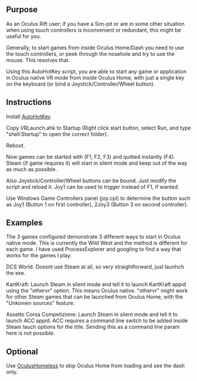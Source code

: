 Purpose
---

As an Oculus Rift user; if you have a Sim-pit or are in some other situation when using touch controllers is inconvenient or redundant, this might be useful for you.

Generally, to start games from inside Oculus Home/Dash you need to use the touch controllers, or peek through the nosehole and try to use the mouse. This resolves that.

Using this AutoHotKey script, you are able to start any game or application in Oculus native VR mode from inside Oculus Home, with just a single key on the keyboard (or bind a Joystick/Controller/Wheel button).


Instructions
---

Install [AutoHotKey](https://autohotkey.com)

Copy VRLaunch.ahk to Startup (Right click start button, select Run, and type "shell:Startup" to open the correct folder).

Reboot.

Now games can be started with (F1, F2, F3) and quitted instantly (F4). Steam (if game requires it) will start in silent mode and keep out of the way as much as possible.

Also Joystick/Controller/Wheel buttons can be bound. Just modify the script and reload it. Joy1 can be used to trigger instead of F1, if wanted.

Use Windows Game Controllers panel (joy.cpl) to determine the button such as Joy1 (Button 1 on first controller), 2Joy3 (Button 3 on second controller).

Examples
---

The 3 games configured demonstrate 3 different ways to start in Oculus native mode. This is currently the Wild West and the method is different for each game. I have used ProcessExplorer and googling to find a way that works for the games I play.

DCS World: Doesnt use Steam at all, so very straightforward, just launhch the exe.

KartKraft: Launch Steam in silent mode and tell it to launch KartKraft appid using the "othervr" option. This means Oculus native. "othervr" might work for other Steam games that can be launched from Oculus Home, with the "Unkonwn sources" feature.

Assetto Corsa Competizione: Launch Steam in silent mode and tell it to launch ACC appid. ACC requires a command line switch to be added inside Steam lauch options for the title. Sending this as a command line param here is not possible.

Optional
---

Use [OculusHomeless](https://www.reddit.com/r/oculus/comments/8uf1sm/oculushomeless_use_dash_without_home_20/) to skip Oculus Home from loading and see the dash only.
